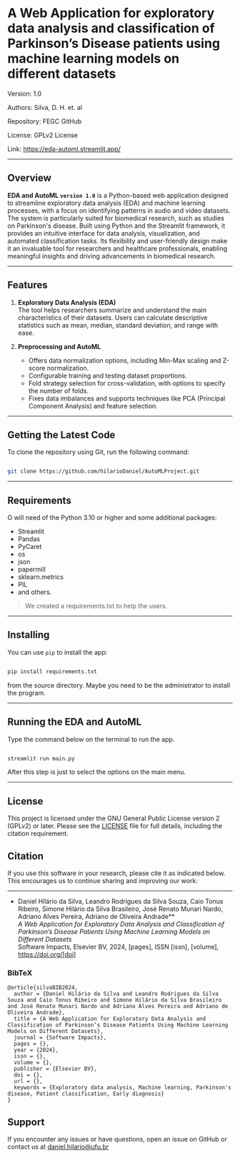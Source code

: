 # A Web Application for exploratory data analysis and classification of Parkinson’s Disease patients using machine learning models on different datasets


Version: 1.0

Authors: Silva, D. H. et. al

Repository: FEGC GitHub

License: GPLv2 License

Link: https://eda-automl.streamlit.app/

---


## Overview

**EDA and AutoML `version 1.0`** is a Python-based web application designed to streamline exploratory data analysis (EDA) and machine learning processes, with a focus on identifying patterns in audio and video datasets. The system is particularly suited for biomedical research, such as studies on Parkinson's disease. Built using Python and the Streamlit framework, it provides an intuitive interface for data analysis, visualization, and automated classification tasks. Its flexibility and user-friendly design make it an invaluable tool for researchers and healthcare professionals, enabling meaningful insights and driving advancements in biomedical research.

---

## Features
1. **Exploratory Data Analysis (EDA)**  
   The tool helps researchers summarize and understand the main characteristics of their datasets. Users can calculate descriptive statistics such as mean, median, standard deviation, and range with ease.  
   
2. **Preprocessing and AutoML**  
   - Offers data normalization options, including Min-Max scaling and Z-score normalization.  
   - Configurable training and testing dataset proportions.  
   - Fold strategy selection for cross-validation, with options to specify the number of folds.  
   - Fixes data imbalances and supports techniques like PCA (Principal Component Analysis) and feature selection.  

---

## Getting the Latest Code

To clone the repository using Git, run the following command:

```bash

git clone https://github.com/hilarioDaniel/AutoMLProject.git

```
---


## Requirements
O will need of the Python 3.10 or higher and some additional packages:
* Streamlit
* Pandas
* PyCaret
* os
* json
* papermill
* sklearn.metrics
* PIL
* and others.


> We created a requirements.txt to help the users.

---


## Installing
You can use `pip` to install the app:

```bash

pip install requirements.txt

```

from the source directory. Maybe you need to be the administrator to install the program.

---


## Running the EDA and AutoML

Type the command below on the terminal to run the app.

```bash

streamlit run main.py

```

After this step is just to select the options on the main menu.


---

## License

This project is licensed under the GNU General Public License version 2 (GPLv2) or later. Please see the [LICENSE](LICENSE) file for full details, including the citation requirement.


## Citation

If you use this software in your research, please cite it as indicated below. This encourages us to continue sharing and improving our work:<hr />

- Daniel Hilário da Silva, Leandro Rodrigues da Silva Souza, Caio Tonus Ribeiro, Simone Hilário da Silva Brasileiro, José Renato Munari Nardo, Adriano Alves Pereira, Adriano de Oliveira Andrade**  
*A Web Application for Exploratory Data Analysis and Classification of Parkinson’s Disease Patients Using Machine Learning Models on Different Datasets*  
Software Impacts, Elsevier BV, 2024, [pages], ISSN [issn], [volume], https://doi.org/[doi]

### BibTeX

```
@article{silvaBIB2024,
  author = {Daniel Hilário da Silva and Leandro Rodrigues da Silva Souza and Caio Tonus Ribeiro and Simone Hilário da Silva Brasileiro and José Renato Munari Nardo and Adriano Alves Pereira and Adriano de Oliveira Andrade},
  title = {A Web Application for Exploratory Data Analysis and Classification of Parkinson’s Disease Patients Using Machine Learning Models on Different Datasets},
  journal = {Software Impacts},
  pages = {}, 
  year = {2024},
  issn = {}, 
  volume = {}, 
  publisher = {Elsevier BV},
  doi = {},
  url = {},
  keywords = {Exploratory data analysis, Machine learning, Parkinson's disease, Patient classification, Early diagnosis}
}
```

## Support
If you encounter any issues or have questions, open an issue on GitHub or contact us at daniel.hilario@ufu.br

